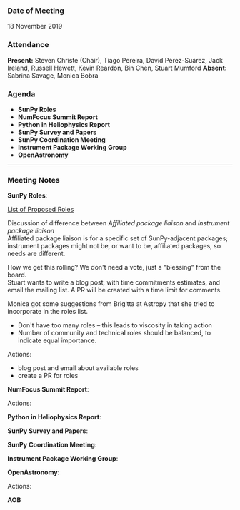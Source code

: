 ### Date of Meeting

18 November 2019

### Attendance
**Present:** Steven Christe (Chair), Tiago Pereira, David Pérez-Suárez, Jack Ireland, Russell Hewett, Kevin Reardon, Bin Chen, Stuart Mumford
**Absent:** Sabrina Savage, Monica Bobra

### Agenda

* **SunPy Roles**
* **NumFocus Summit Report** 
* **Python in Heliophysics Report** 
* **SunPy Survey and Papers** 
* **SunPy Coordination Meeting** 
* **Instrument Package Working Group** 
* **OpenAstronomy** 


***

### Meeting Notes

**SunPy Roles**:

[List of Proposed Roles](https://demo.codimd.org/rYN6JhH2RzK50QUBzyVcSA?view#)

Discussion of difference between _Affiliated package liaison_ and _Instrument package liaison_<BR>
    Affiliated package liaison is for a specific set of SunPy-adjacent packages; instrument packages might not be, or want to be, affiliated packages, so needs are different.

How we get this rolling? We don't need a vote, just a "blessing" from the board.<BR>
Stuart wants to write a blog post, with time commitments estimates, and email the mailing list.
A PR will be created with a time limit for comments.

Monica got some suggestions from Brigitta at Astropy that she tried to incorporate in the roles list.
* Don't have too many roles – this leads to viscosity in taking action
* Number of community and technical roles should be balanced, to indicate equal importance.

Actions:
* blog post and email about available roles
* create a PR for roles

**NumFocus Summit Report**:

Actions:

**Python in Heliophysics Report**:

**SunPy Survey and Papers**:

**SunPy Coordination Meeting**:

**Instrument Package Working Group**:

**OpenAstronomy**:

Actions:

**AOB**